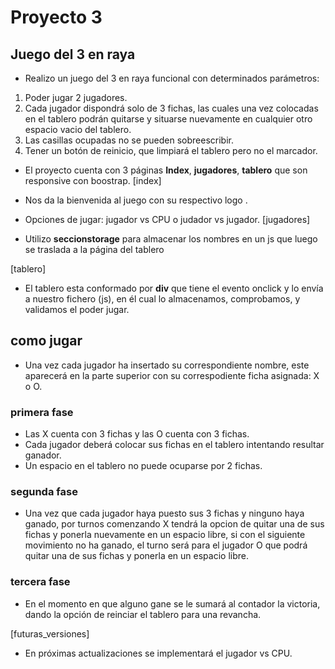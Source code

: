 # Proyecto 3
## Juego del 3 en raya

* Realizo un juego del 3 en raya funcional con determinados parámetros:
1) Poder jugar 2 jugadores.
2) Cada jugador dispondrá solo de 3 fichas, las cuales una vez colocadas en el tablero podrán quitarse y situarse nuevamente en cualquier otro espacio vacio del tablero.
3) Las casillas ocupadas no se pueden sobreescribir.
4) Tener un botón de reinicio, que limpiará el tablero pero no el marcador.

* El proyecto cuenta con 3 páginas **Index**, **jugadores**, **tablero** que son responsive con boostrap. 
[index]
* Nos da la bienvenida al juego con su respectivo logo .
* Opciones de jugar: jugador vs CPU o judador vs jugador.
[jugadores]

* Utilizo **seccionstorage** para almacenar los nombres en un js que luego se traslada a la página del tablero

[tablero]
* El tablero esta conformado por **div** que tiene el evento onclick y lo envía a nuestro fichero (js), en él cual lo almacenamos, comprobamos, y validamos el poder jugar.

## como jugar 
* Una vez cada jugador ha insertado su correspondiente nombre, este aparecerá en la parte superior con su correspodiente ficha asignada: X o O.
### primera fase
* Las X cuenta con 3 fichas y las O cuenta con 3 fichas.
* Cada jugador deberá colocar sus fichas en el tablero intentando resultar ganador. 
* Un espacio en el tablero no puede ocuparse por 2 fichas.
### segunda fase
* Una vez que cada jugador haya puesto sus 3 fichas y ninguno haya ganado, por turnos comenzando X tendrá la opcion de quitar una de sus fichas y ponerla nuevamente en un espacio libre, si con el siguiente movimiento no ha ganado, el turno será para el jugador O que podrá quitar una de sus fichas y ponerla en un espacio libre.
### tercera fase
* En el momento en que alguno gane se le sumará al contador la victoria, dando la opción de reinciar el tablero para una revancha.

[futuras_versiones]
* En próximas actualizaciones se implementará el jugador vs CPU.